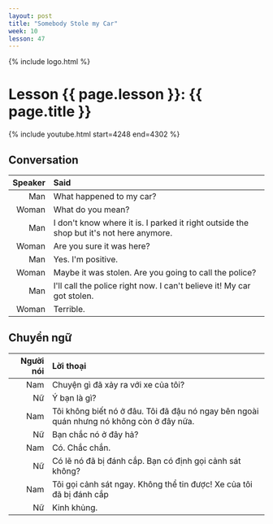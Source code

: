 ```yaml
---
layout: post
title: "Somebody Stole my Car"
week: 10
lesson: 47
---
```


{% include logo.html %}

# Lesson {{ page.lesson }}: {{ page.title }}

{% include youtube.html start=4248 end=4302 %}

## Conversation

Speaker | Said
---: | :---
Man | What happened to my car?
Woman | What do you mean?
Man | I don't know where it is. I parked it right outside the shop but it's not here anymore.
Woman | Are you sure it was here?
Man | Yes. I'm positive.
Woman | Maybe it was stolen. Are you going to call the police?
Man | I'll call the police right now. I can't believe it! My car got stolen.
Woman | Terrible.

## Chuyển ngữ

Người nói | Lời thoại
---: | :---
Nam | Chuyện gì đã xảy ra với xe của tôi?
Nữ | Ý bạn là gì?
Nam | Tôi không biết nó ở đâu. Tôi đã đậu nó ngay bên ngoài quán nhưng nó không còn ở đây nữa.
Nữ | Bạn chắc nó ở đây hả?
Nam | Có. Chắc chắn.
Nữ | Có lẽ nó đã bị đánh cắp. Bạn có định gọi cảnh sát không?
Nam | Tôi gọi cảnh sát ngay. Không thể tin được! Xe của tôi đã bị đánh cắp
Nữ | Kinh khủng.
